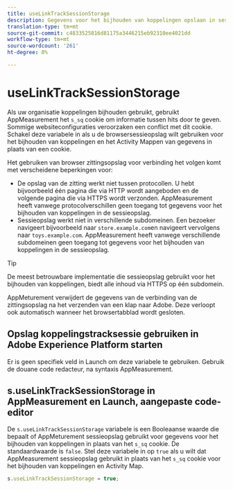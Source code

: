 ```yaml
---
title: useLinkTrackSessionStorage
description: Gegevens voor het bijhouden van koppelingen opslaan in sessieopslag in plaats van een cookie.
translation-type: tm+mt
source-git-commit: c4833525816d81175a3446215eb92310ee4021dd
workflow-type: tm+mt
source-wordcount: '261'
ht-degree: 0%

---
```



# useLinkTrackSessionStorage

Als uw organisatie koppelingen bijhouden gebruikt, gebruikt AppMeasurement het `s_sq` cookie om informatie tussen hits door te geven. Sommige websiteconfiguraties veroorzaken een conflict met dit cookie. Schakel deze variabele in als u de browsersessieopslag wilt gebruiken voor het bijhouden van koppelingen en het Activity Mappen van gegevens in plaats van een cookie.

Het gebruiken van browser zittingsopslag voor verbinding het volgen komt met verscheidene beperkingen voor:

* De opslag van de zitting werkt niet tussen protocollen. U hebt bijvoorbeeld één pagina die via HTTP wordt aangeboden en de volgende pagina die via HTTPS wordt verzonden. AppMeasurement heeft vanwege protocolverschillen geen toegang tot gegevens voor het bijhouden van koppelingen in de sessieopslag.
* Sessieopslag werkt niet in verschillende subdomeinen. Een bezoeker navigeert bijvoorbeeld naar `store.example.com`en navigeert vervolgens naar `toys.example.com`. AppMeasurement heeft vanwege verschillende subdomeinen geen toegang tot gegevens voor het bijhouden van koppelingen in de sessieopslag.

>[!TIP]
>
>De meest betrouwbare implementatie die sessieopslag gebruikt voor het bijhouden van koppelingen, biedt alle inhoud via HTTPS op één subdomein.

AppMeturement verwijdert de gegevens van de verbinding van de zittingsopslag na het verzenden van een klap naar Adobe. Deze verloopt ook automatisch wanneer het browsertabblad wordt gesloten.

## Opslag koppelingstracksessie gebruiken in Adobe Experience Platform starten

Er is geen specifiek veld in Launch om deze variabele te gebruiken. Gebruik de douane code redacteur, na syntaxis AppMeasurement.

## s.useLinkTrackSessionStorage in AppMeasurement en Launch, aangepaste code-editor

De `s.useLinkTrackSessionStorage` variabele is een Booleaanse waarde die bepaalt of AppMeturement sessieopslag gebruikt voor gegevens voor het bijhouden van koppelingen in plaats van het `s_sq` cookie. De standaardwaarde is `false`. Stel deze variabele in op `true` als u wilt dat AppMeasurement sessieopslag gebruikt in plaats van het `s_sq` cookie voor het bijhouden van koppelingen en Activity Map.

```js
s.useLinkTrackSessionStorage = true;
```
